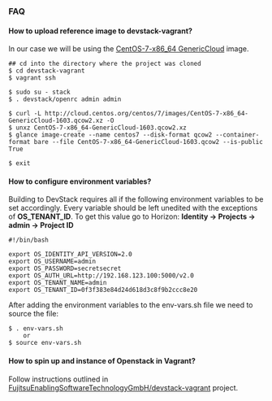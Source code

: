 ### FAQ
#### **How to upload reference image to devstack-vagrant?**

In our case we will be using the [CentOS-7-x86_64 GenericCloud](http://cloud.centos.org/centos/7/images/) image.
```
## cd into the directory where the project was cloned
$ cd devstack-vagrant
$ vagrant ssh

$ sudo su - stack
$ . devstack/openrc admin admin

$ curl -L http://cloud.centos.org/centos/7/images/CentOS-7-x86_64-GenericCloud-1603.qcow2.xz -O
$ unxz CentOS-7-x86_64-GenericCloud-1603.qcow2.xz
$ glance image-create --name centos7 --disk-format qcow2 --container-format bare --file CentOS-7-x86_64-GenericCloud-1603.qcow2 --is-public True

$ exit
```

#### **How to configure environment variables?**

Building to DevStack requires all if the following environment variables to be set accordingly. Every variable should be left unedited with the exceptions of **OS_TENANT_ID**. To get this value go to Horizon: **Identity -> Projects -> admin -> Project ID**
```
#!/bin/bash

export OS_IDENTITY_API_VERSION=2.0
export OS_USERNAME=admin
export OS_PASSWORD=secretsecret
export OS_AUTH_URL=http://192.168.123.100:5000/v2.0
export OS_TENANT_NAME=admin
export OS_TENANT_ID=0f3f383e84d24d618d3c8f9b2ccc8e20
```
After adding the environment variables to the env-vars.sh file we need to source the file:
```
$ . env-vars.sh
	or
$ source env-vars.sh
```

#### **How to spin up and instance of Openstack in Vagrant?**

Follow instructions outlined in [FujitsuEnablingSoftwareTechnologyGmbH/devstack-vagrant](https://github.com/FujitsuEnablingSoftwareTechnologyGmbH/devstack-vagrant) project.

